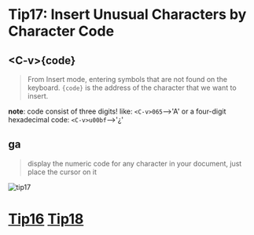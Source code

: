 # Tip17: Insert Unusual Characters by Character Code  
  

## &lt;C-v&gt;{code}  
>From Insert mode, entering symbols that are not found on the keyboard. `{code}` is the address of the character that we want to insert.  
  
**note**: code consist of three digits! like: `<C-v>065`-->'A' or a four-digit hexadecimal code: `<C-v>u00bf`-->'¿'  
  
## ga  
>display the numeric code for any character in your document, just place the cursor on it  
  
![tip17](images/tip17.png)  
  
# [Tip16](tip16.md) [Tip18](tip18.md)
